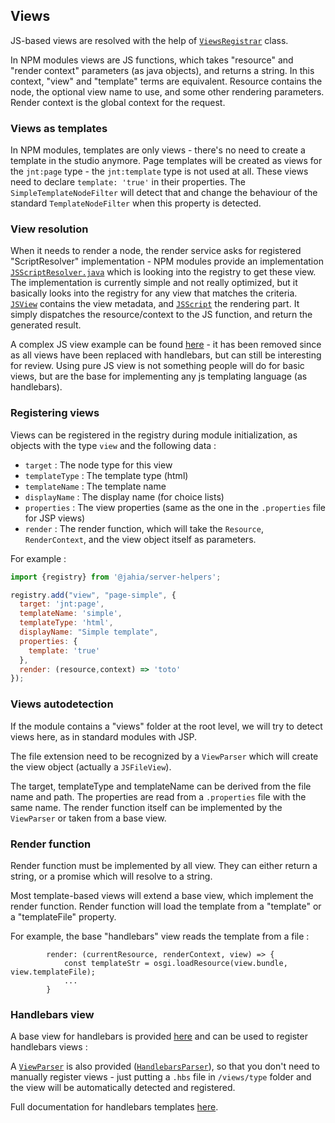 ## Views

JS-based views are resolved with the help of [`ViewsRegistrar`](../registrars/ViewsRegistrar.java) class. 

In NPM modules views are JS functions, which takes "resource" and "render context" parameters (as java objects), and returns a string. 
In this context, "view" and "template" terms are equivalent. 
Resource contains the node, the optional view name to use, and some other rendering parameters. 
Render context is the global context for the request. 

### Views as templates

In NPM modules, templates are only views - there's no need to create a template in the studio anymore. Page templates will be created as views for the `jnt:page` type - the `jnt:template` type is not used at all.
These views need to declare `template: 'true'` in their properties. The `SimpleTemplateNodeFilter` will detect that and change the behaviour of the standard `TemplateNodeFilter` when this property is detected.

### View resolution

When it needs to render a node, the render service asks for registered "ScriptResolver" implementation - NPM modules provide an implementation [`JSScriptResolver.java`](./JSScriptResolver.java) which is looking into the registry to get these view.
The implementation is currently simple and not really optimized, but it basically looks into the registry for any view that matches the criteria. [`JSView`](./JSView.java) contains the view metadata, and [`JSScript`](./JSScript.java) the rendering part. 
It simply dispatches the resource/context to the JS function, and return the generated result.

A complex JS view example can be found [here](https://github.com/Jahia/npm-modules-example/blob/8e111d7303a81a48dd064e1c75a1a31797e4d126/src/views/test/test.js) - it has been removed since as all views have been replaced with handlebars, but can still be interesting for review. Using pure JS view is not something people will do for basic views, but are the base for implementing any js templating language (as handlebars).

### Registering views

Views can be registered in the registry during module initialization, as objects with the type `view` and the following data : 

- `target` : The node type for this view
- `templateType` : The template type (html)
- `templateName` : The template name 
- `displayName` : The display name (for choice lists)
- `properties` : The view properties (same as the one in the `.properties` file for JSP views)
- `render` : The render function, which will take the `Resource`, `RenderContext`, and the view object itself as parameters.

For example :

```javascript
import {registry} from '@jahia/server-helpers';

registry.add("view", "page-simple", {
  target: 'jnt:page',
  templateName: 'simple',
  templateType: 'html',
  displayName: "Simple template",
  properties: {
    template: 'true'
  },
  render: (resource,context) => 'toto'
});
```

### Views autodetection

If the module contains a "views" folder at the root level, we will try to detect views here, as in standard modules with JSP.

The file extension need to be recognized by a `ViewParser` which will create the view object (actually a `JSFileView`).

The target, templateType and templateName can be derived from the file name and path. 
The properties are read from a `.properties` file with the same name.
The render function itself can be implemented by the `ViewParser` or taken from a base view.

### Render function

Render function must be implemented by all view. They can either return a string, or a promise which will resolve to a string.

Most template-based views will extend a base view, which implement the render function.
Render function will load the template from a "template" or a "templateFile" property.

For example, the base "handlebars" view reads the template from a file :

```
        render: (currentResource, renderContext, view) => {
            const templateStr = osgi.loadResource(view.bundle, view.templateFile);
            ...
        }
```

### Handlebars view


A base view for handlebars is provided [here](../../../../../../../javascript/README.md#handlebars) and can be used to register handlebars views : 

A [`ViewParser`](./ViewParser.java) is also provided ([`HandlebarsParser`](./hbs/HandlebarsParser.java)), so that you don't need to manually register views - just putting a `.hbs` file in `/views/type` folder and the view will be automatically detected and registered.

Full documentation for handlebars templates [here](./handlebars.md).

